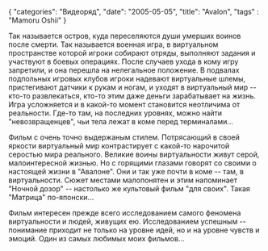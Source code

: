 {
   "categories": "Видеоряд",
   "date": "2005-05-05",
   "title": "Avalon",
   "tags" : "Mamoru Oshii"
}

Так называется остров, куда переселяются души умерших воинов после смерти. Так называется военная игра, в виртуальном пространстве которой игроки собирают отряды, выполняют задания и участвуют в боевых операциях. После случаев ухода в кому игру запретили, и она перешла на нелегальное положение. В подвалах подпольных игровых клубов игроки надевают виртуальные шлемы, пристегивают датчики к рукам и ногам, и уходят в виртуальный мир -- кто-то развлекаться, кто-то этим даже деньги зарабатывает на жизнь. Игра усложняется и в какой-то момент становится неотличима от реальности. Где-то там, на последних уровнях, можно найти "невозвращенцев", чьи тела лежат в коме перед терминалами...

Фильм с очень точно выдержаным стилем. Потрясающий в своей яркости виртуальный мир контрастирует с какой-то нарочитой серостью мира реального. Великие воины виртуальности живут серой, малоинтересной жизнью. Но с горящими глазами говорят со своими о настоящей жизни в "Авалоне". Они и так уже почти в коме -- там, в виртуальности. Сюжет местами малопонятен и этим напоминает "Ночной дозор" -- настолько же культовый фильм "для своих". Такая "Матрица" по-японски...

Фильм интересен прежде всего исследованием самого феномена виртуальности и людей, живущих ею. Исследованием успешным -- понимание приходит не только на уровне идей, но и на уровне чувств и эмоций. Один из самых любимых моих фильмов...

